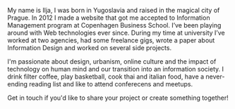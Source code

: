 My name is Ilja, I was born in Yugoslavia and raised in the magical city of Prague. In 2012 I made a website that got me accepted to Information Management program at Copenhagen Business School. I’ve been playing around with Web technologies ever since. During my time at university I’ve worked at two agencies, had some freelance gigs, wrote a paper about Information Design and worked on several side projects.

I'm passionate about design, urbanism, online culture and the impact of technology on human mind and our transition into an information society. I drink filter coffee, play basketball, cook thai and italian food, have a never-ending reading list and like to attend conferecens and meetups.

Get in touch if you'd like to share your project or create something together!
